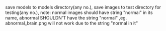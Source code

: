 save models to models directory(any no.),
save images to test directory for testing(any no.),
note: normal images should have string "normal" in its name, abnormal SHOULDN'T have the string "normal" ,eg. abnormal_brain.png will not work due to the string "normal in it"
